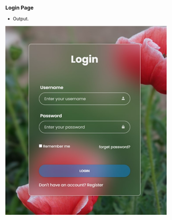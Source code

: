 ### Login Page
- Output.

![login page](https://raw.githubusercontent.com/princekunal101/web-design/main/screenshot/LoginPage-2023-10-08.jpg)
